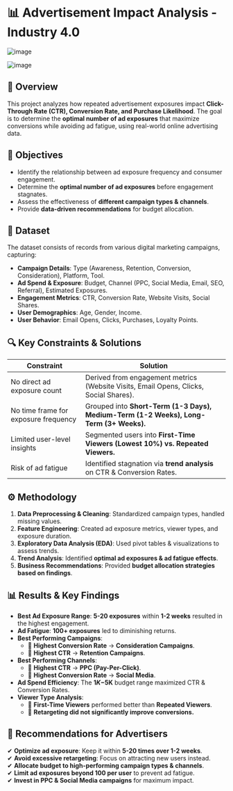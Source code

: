 # 📊 Advertisement Impact Analysis - Industry 4.0


![image](https://github.com/user-attachments/assets/366fd270-24ba-4f75-86c2-4d415f890dd0)


![image](https://github.com/user-attachments/assets/c7ec343f-12d0-4d68-968b-5fa31766aa36)


## 📌 Overview
This project analyzes how repeated advertisement exposures impact **Click-Through Rate (CTR), Conversion Rate, and Purchase Likelihood**. The goal is to determine the **optimal number of ad exposures** that maximize conversions while avoiding ad fatigue, using real-world online advertising data.

## 🎯 Objectives
- Identify the relationship between ad exposure frequency and consumer engagement.
- Determine the **optimal number of ad exposures** before engagement stagnates.
- Assess the effectiveness of **different campaign types & channels**.
- Provide **data-driven recommendations** for budget allocation.

## 📂 Dataset
The dataset consists of records from various digital marketing campaigns, capturing:
- **Campaign Details**: Type (Awareness, Retention, Conversion, Consideration), Platform, Tool.
- **Ad Spend & Exposure**: Budget, Channel (PPC, Social Media, Email, SEO, Referral), Estimated Exposures.
- **Engagement Metrics**: CTR, Conversion Rate, Website Visits, Social Shares.
- **User Demographics**: Age, Gender, Income.
- **User Behavior**: Email Opens, Clicks, Purchases, Loyalty Points.

## 🔍 Key Constraints & Solutions
| **Constraint**                                  | **Solution**  |
|-------------------------------------------------|--------------|
| No direct ad exposure count                     | Derived from engagement metrics (Website Visits, Email Opens, Clicks, Social Shares). |
| No time frame for exposure frequency            | Grouped into **Short-Term (1-3 Days), Medium-Term (1-2 Weeks), Long-Term (3+ Weeks).** |
| Limited user-level insights                     | Segmented users into **First-Time Viewers (Lowest 10%) vs. Repeated Viewers.** |
| Risk of ad fatigue                              | Identified stagnation via **trend analysis** on CTR & Conversion Rates. |

## ⚙️ Methodology
1. **Data Preprocessing & Cleaning**: Standardized campaign types, handled missing values.
2. **Feature Engineering**: Created ad exposure metrics, viewer types, and exposure duration.
3. **Exploratory Data Analysis (EDA)**: Used pivot tables & visualizations to assess trends.
4. **Trend Analysis**: Identified **optimal ad exposures & ad fatigue effects**.
5. **Business Recommendations**: Provided **budget allocation strategies based on findings**.

## 📊 Results & Key Findings
- **Best Ad Exposure Range**: **5-20 exposures** within **1-2 weeks** resulted in the highest engagement.
- **Ad Fatigue**: **100+ exposures** led to diminishing returns.
- **Best Performing Campaigns**:
  - 🔹 **Highest Conversion Rate** → **Consideration Campaigns**.
  - 🔹 **Highest CTR** → **Retention Campaigns**.
- **Best Performing Channels**:
  - 🔹 **Highest CTR** → **PPC (Pay-Per-Click)**.
  - 🔹 **Highest Conversion Rate** → **Social Media**.
- **Ad Spend Efficiency**: The **$1K-$5K** budget range maximized CTR & Conversion Rates.
- **Viewer Type Analysis**:
  - 🔹 **First-Time Viewers** performed better than **Repeated Viewers**.
  - 🔹 **Retargeting did not significantly improve conversions.**

## 📢 Recommendations for Advertisers
✔ **Optimize ad exposure**: Keep it within **5-20 times over 1-2 weeks**.  
✔ **Avoid excessive retargeting**: Focus on attracting new users instead.  
✔ **Allocate budget to high-performing campaign types & channels**.  
✔ **Limit ad exposures beyond 100 per user** to prevent ad fatigue.  
✔ **Invest in PPC & Social Media campaigns** for maximum impact.  

